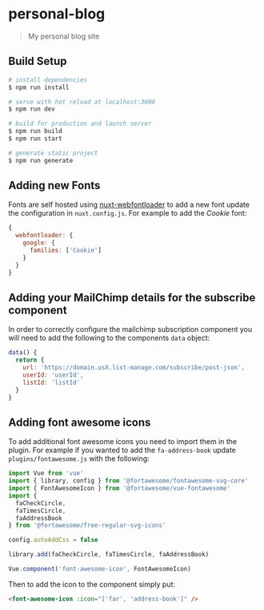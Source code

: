 # personal-blog

> My personal blog site

## Build Setup

``` bash
# install dependencies
$ npm run install

# serve with hot reload at localhost:3000
$ npm run dev

# build for production and launch server
$ npm run build
$ npm run start

# generate static project
$ npm run generate
```

## Adding new Fonts

Fonts are self hosted using
[nuxt-webfontloader](https://github.com/Developmint/nuxt-webfontloader) to add
a new font update the configuration in `nuxt.config.js`. For example to add the
_Cookie_ font:

```javascript
{
  webfontloader: {
    google: {
      families: ['Cookie']
    }
  }
}
```

## Adding your MailChimp details for the subscribe component

In order to correctly configure the mailchimp subscription component you will
need to add the following to the components `data` object:

```javascript
data() {
  return {
    url: 'https://domain.usX.list-manage.com/subscribe/post-json',
    userId: 'userId',
    listId: 'listId'
  }
}
```

## Adding font awesome icons

To add additional font awesome icons you need to import them in the plugin. For
example if you wanted to add the `fa-address-book` update
`plugins/fontawesome.js` with the following:

```javascript
import Vue from 'vue'
import { library, config } from '@fortawesome/fontawesome-svg-core'
import { FontAwesomeIcon } from '@fortawesome/vue-fontawesome'
import {
  faCheckCircle,
  faTimesCircle,
  faAddressBook
} from '@fortawesome/free-regular-svg-icons'

config.autoAddCss = false

library.add(faCheckCircle, faTimesCircle, faAddressBook)

Vue.component('font-awesome-icon', FontAwesomeIcon)
```

Then to add the icon to the component simply put:

```html
<font-awesome-icon :icon="['far', 'address-book']" />
```
